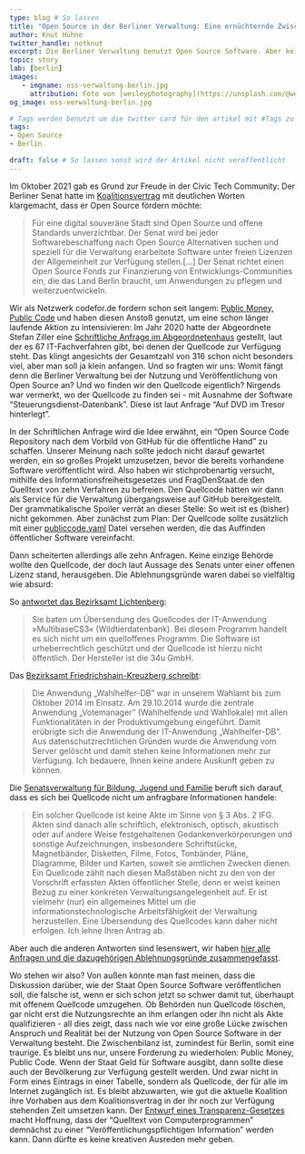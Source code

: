 ```yaml
---
type: blog # So lassen
title: "Open Source in der Berliner Verwaltung: Eine ernüchternde Zwischenbilanz"
author: Knut Hühne	
twitter_handle: notknut
excerpt: Die Berliner Verwaltung benutzt Open Source Software. Aber keiner darf den Quelltext lesen.
topic: story 
lab: [berlin] 
images:
   - imgname: oss-verwaltung-berlin.jpg
     attribution: Foto von [wesleyphotography](https://unsplash.com/@wesleyphotography) auf [unsplash.com](https://unsplash.com/photos/snNHKZ-mGfE)
og_image: oss-verwaltung-berlin.jpg

# Tags werden benutzt um die twitter card für den artikel mit #Tags zu versorgen und um in Suchmaschinen gefunden zu werden
tags:
- Open Source
- Berlin

draft: false # So lassen sonst wird der Artikel nicht veröffentlicht
---
```


Im Oktober 2021 gab es Grund zur Freude in der Civic Tech Community:
Der Berliner Senat hatte im
[Koalitionsvertrag](https://pardok.parlament-berlin.de/starweb/adis/citat/VT/19/DruckSachen/d19-0114.pdf)
mit deutlichen Worten klargemacht, dass er Open Source fördern
möchte:

> Für eine digital souveräne Stadt sind Open Source und offene
Standards unverzichtbar. Der Senat wird bei jeder Softwarebeschaffung
nach Open Source Alternativen suchen und speziell für die Verwaltung
erarbeitete Software unter freien Lizenzen der Allgemeinheit zur
Verfügung stellen.[...] Der Senat richtet einen Open Source Fonds zur Finanzierung von
Entwicklungs-Communities ein, die das Land Berlin braucht, um
Anwendungen zu pflegen und weiterzuentwickeln.


Wir als Netzwerk codefor.de fordern schon seit langem: [Public
Money, Public Code](https://publiccode.eu/) und haben diesen Anstoß
genutzt, um eine schon länger laufende Aktion zu intensivieren: Im
Jahr 2020 hatte der Abgeordnete Stefan Ziller eine [Schriftliche
Anfrage im
Abgeordnetenhaus](https://pardok.parlament-berlin.de/starweb/adis/citat/VT/18/SchrAnfr/S18-25055.pdf)
gestellt, laut der es 67 IT-Fachverfahren gibt, bei denen der
Quellcode zur Verfügung steht. Das klingt angesichts der Gesamtzahl
von 316 schon nicht besonders viel, aber man soll ja klein anfangen.
Und so fragten wir uns: Womit fängt denn die Berliner Verwaltung
bei der Nutzung und Veröffentlichung von Open Source an? Und wo
finden wir den Quellcode eigentlich? Nirgends war vermerkt, wo der
Quellcode zu finden sei - mit Ausnahme der Software
“Steuerungsdienst-Datenbank”. Diese ist laut Anfrage “Auf DVD im
Tresor hinterlegt”.

In der Schriftlichen Anfrage wird die Idee erwähnt,
ein “Open Source Code Repository nach dem Vorbild von GitHub für
die öffentliche Hand” zu schaffen. Unserer Meinung nach sollte
jedoch nicht darauf gewartet werden, ein so großes Projekt umzusetzen,
bevor die bereits vorhandene Software veröffentlicht wird.
Also haben wir stichprobenartig versucht, mithilfe des
Informationsfreiheitsgesetzes und FragDenStaat.de den Quelltext von
zehn Verfahren zu befreien. Den Quellcode hätten wir dann als Service
für die Verwaltung übergangsweise auf GitHub bereitgestellt. Der
grammatikalische Spoiler verrät an dieser Stelle: So weit ist es
(bisher) nicht gekommen. Aber zunächst zum Plan: Der Quellcode
sollte zusätzlich mit einer
[publiccode.yaml](https://github.com/publiccodeyml/publiccode.yml) Datei
versehen werden, die das Auffinden öffentlicher Software vereinfacht.

Dann scheiterten allerdings alle zehn Anfragen. Keine einzige Behörde
wollte den Quellcode, der doch laut Aussage des Senats unter einer
offenen Lizenz stand, herausgeben. Die Ablehnungsgründe waren dabei
so vielfältig wie absurd:


So [antwortet das Bezirksamt
Lichtenberg](https://fragdenstaat.de/anfrage/quellcode-der-it-anwendung-multibasecs3-wildtierdatenbank/):
> Sie baten um Übersendung des Quellcodes der IT-Anwendung
»MultibaseCS3« (Wildtierdatenbank). Bei diesem Programm handelt es
sich nicht um ein quelloffenes Programm. Die Software ist
urheberrechtlich geschützt und der Quellcode ist hierzu nicht
öffentlich. Der Hersteller ist die 34u GmbH.

Das [Bezirksamt Friedrichshain-Kreuzberg
schreibt](https://fragdenstaat.de/anfrage/quellcode-der-it-anwendung-wahlhelfer-db/650003/anhang/ifg_geschwaerzt.pdf):
> Die Anwendung „Wahlhelfer-DB” war in unserem Wahlamt bis zum
Oktober 2014 im Einsatz. Am 29.10.2014 wurde die zentrale Anwendung
„Votemanager” (Wahlhelfende und Wahllokale) mit allen Funktionalitäten
in der Produktivumgebung eingeführt.  Damit erübrigte sich die
Anwendung der IT-Anwendung „Wahlhelfer-DB”. Aus datenschutzrechtlichen
Gründen wurde die Anwendung vom Server gelöscht und damit stehen
keine Informationen mehr zur Verfügung. Ich bedauere, Ihnen keine
andere Auskunft geben zu können.

Die [Senatsverwaltung für Bildung, Jugend und
Familie](https://fragdenstaat.de/anfrage/quellcode-der-software-beointern/)
beruft sich darauf, dass es sich bei Quellcode nicht um anfragbare
Informationen handele: 
> Ein solcher Quellcode ist keine Akte im
Sinne von § 3 Abs. 2 IFG. Akten sind danach alle schriftlich,
elektronisch, optisch, akustisch oder auf andere Weise festgehaltenen
Gedankenverkörperungen und sonstige Aufzeichnungen, insbesondere
Schriftstücke, Magnetbänder, Disketten, Filme, Fotos, Tonbänder,
Pläne, Diagramme, Bilder und Karten, soweit sie amtlichen Zwecken
dienen.  Ein Quellcode zählt nach diesen Maßstäben nicht zu den
von der Vorschrift erfassten Akten öffentlicher Stelle, denn er
weist keinen Bezug zu einer konkreten Verwaltungsangelegenheit auf.
Er ist vielmehr (nur) ein allgemeines Mittel um die
informationstechnologische Arbeitsfähigkeit der Verwaltung
herzustellen. Eine Übersendung des Quellcodes kann daher nicht
erfolgen. Ich lehne Ihren Antrag ab.

Aber auch die anderen Antworten sind lesenswert, wir haben [hier
alle Anfragen und die dazugehörigen Ablehnungsgründe
zusammengefasst](https://airtable.com/shrRmYk3uvaYM30Bk/tblJDjZdaXriIL5pp).

Wo stehen wir also? Von außen könnte man fast meinen, dass die
Diskussion darüber, wie der Staat Open Source Software veröffentlichen
soll, die falsche ist, wenn er sich schon jetzt so schwer damit
tut, überhaupt mit offenem Quellcode umzugehen. Ob Behörden nun
Quellcode löschen, gar nicht erst die Nutzungsrechte an ihm erlangen
oder ihn nicht als Akte qualifizieren - all dies zeigt, dass nach
wie vor eine große Lücke zwischen Anspruch und Realität bei der
Nutzung von Open Source Software in der Verwaltung besteht. Die
Zwischenbilanz ist, zumindest für Berlin, somit eine traurige. Es
bleibt uns nur, unsere Forderung zu wiederholen: Public Money,
Public Code. Wenn der Staat Geld für Software ausgibt, dann sollte
diese auch der Bevölkerung zur Verfügung gestellt werden. Und zwar
nicht in Form eines Eintrags in einer Tabelle, sondern als Quellcode,
der für alle im Internet zugänglich ist. Es bleibt abzuwarten, wie
gut die aktuelle Koalition ihre Vorhaben aus dem Koalitionsvertrag
in der ihr noch zur Verfügung stehenden Zeit umsetzen kann. Der
[Entwurf eines
Transparenz-Gesetzes](https://netzpolitik.org/2022/sachverstaendiger-heimgeschickt-spd-blockiert-erneut-berliner-transparenzgesetz/)
macht Hoffnung, dass der “Quelltext von Computerprogrammen” demnächst
zu einer “Veröffentlichungspflichtigen Information” werden kann.
Dann dürfte es keine kreativen Ausreden mehr geben.




